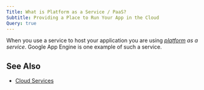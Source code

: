 ```yaml
---
Title: What is Platform as a Service / PaaS?
Subtitle: Providing a Place to Run Your App in the Cloud
Query: true
---
```


When you use a service to host your application you are using *[platform](/what/platform/) as a service*. Google App Engine is one example of such a service.

## See Also

* [Cloud Services](../)
